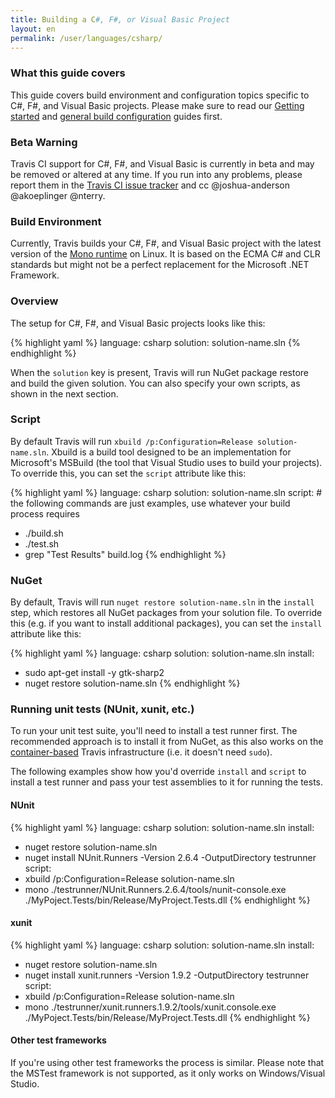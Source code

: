 ```yaml
---
title: Building a C#, F#, or Visual Basic Project
layout: en
permalink: /user/languages/csharp/
---
```


### What this guide covers

This guide covers build environment and configuration topics specific to C#, F#, and Visual Basic
projects. Please make sure to read our [Getting started](/user/getting-started/)
and [general build configuration](/user/build-configuration/) guides first.

### Beta Warning

Travis CI support for C#, F#, and Visual Basic is currently in beta and may be removed or altered at any time.
If you run into any problems, please report them in the [Travis CI issue tracker](https://github.com/travis-ci/travis-ci/issues/new)
and cc @joshua-anderson @akoeplinger @nterry.

### Build Environment

Currently, Travis builds your C#, F#, and Visual Basic project with the latest version of the [Mono runtime](http://www.mono-project.com/) on Linux.
It is based on the ECMA C# and CLR standards but might not be a perfect replacement for the Microsoft .NET Framework.

### Overview

The setup for C#, F#, and Visual Basic projects looks like this:

{% highlight yaml %}
language: csharp
solution: solution-name.sln
{% endhighlight %}

When the `solution` key is present, Travis will run NuGet package restore and build the given solution. You can also specify your own scripts, as shown in the next section.

### Script

By default Travis will run `xbuild /p:Configuration=Release solution-name.sln`. Xbuild is a build tool designed to be an implementation for Microsoft's MSBuild (the tool that Visual Studio uses to build your projects).
To override this, you can set the `script` attribute like this:

{% highlight yaml %}
language: csharp
solution: solution-name.sln
script:    # the following commands are just examples, use whatever your build process requires
  - ./build.sh
  - ./test.sh
  - grep "Test Results" build.log
{% endhighlight %}

### NuGet

By default, Travis will run `nuget restore solution-name.sln` in the `install` step, which restores all NuGet packages from your solution file.
To override this (e.g. if you want to install additional packages), you can set the `install` attribute like this:

{% highlight yaml %}
language: csharp
solution: solution-name.sln
install:
  - sudo apt-get install -y gtk-sharp2
  - nuget restore solution-name.sln
{% endhighlight %}

### Running unit tests (NUnit, xunit, etc.)

To run your unit test suite, you'll need to install a test runner first. The recommended approach is to install it from NuGet, as this also works on the [container-based](http://docs.travis-ci.com/user/workers/container-based-infrastructure/) Travis infrastructure (i.e. it doesn't need `sudo`).

The following examples show how you'd override `install` and `script` to install a test runner and pass your test assemblies to it for running the tests. 

#### NUnit

{% highlight yaml %}
language: csharp
solution: solution-name.sln
install:
  - nuget restore solution-name.sln
  - nuget install NUnit.Runners -Version 2.6.4 -OutputDirectory testrunner
script:
  - xbuild /p:Configuration=Release solution-name.sln
  - mono ./testrunner/NUnit.Runners.2.6.4/tools/nunit-console.exe ./MyPoject.Tests/bin/Release/MyProject.Tests.dll
{% endhighlight %}

#### xunit

{% highlight yaml %}
language: csharp
solution: solution-name.sln
install:
  - nuget restore solution-name.sln
  - nuget install xunit.runners -Version 1.9.2 -OutputDirectory testrunner
script:
  - xbuild /p:Configuration=Release solution-name.sln
  - mono ./testrunner/xunit.runners.1.9.2/tools/xunit.console.exe ./MyPoject.Tests/bin/Release/MyProject.Tests.dll
{% endhighlight %}

#### Other test frameworks

If you're using other test frameworks the process is similar. Please note that the MSTest framework is not supported, as it only works on Windows/Visual Studio.
